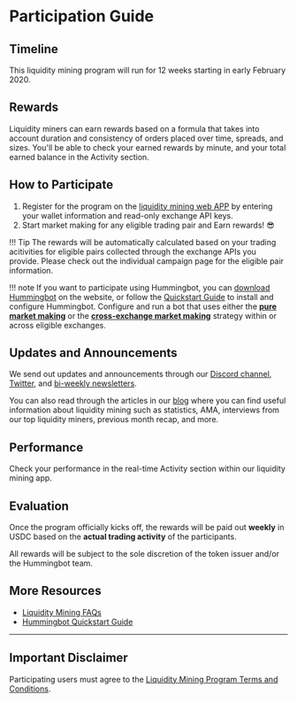 # Participation Guide

## Timeline

This liquidity mining program will run for 12 weeks starting in early February 2020.

## Rewards

Liquidity miners can earn rewards based on a formula that takes into account duration and consistency of orders placed over time, spreads, and sizes. You'll be able to check your earned rewards by minute, and your total earned balance in the Activity section. 

## How to Participate

1. Register for the program on the [liquidity mining web APP](https://hummingbot.io/miners) by entering your wallet information and read-only exchange API keys. 
2. Start market making for any eligible trading pair and Earn rewards! 😎 

!!! Tip
    The rewards will be automatically calculated based on your trading acitivities for eligible pairs collected through the exchange APIs you provide. Please check out the individual campaign page for the eligible pair information. 

!!! note 
    If you want to participate using Hummingbot, you can [download Hummingbot](https://hummingbot.io/download) on the website, or follow the [Quickstart Guide](/quickstart/) to install and configure Hummingbot. Configure and run a bot that uses either the [**pure market making**](/strategies/pure-market-making) or the [**cross-exchange market making**](/strategies/cross-exchange-market-making) strategy within or across eligible exchanges.

## Updates and Announcements

We send out updates and announcements through our [Discord channel](https://discord.hummingbot.io), [Twitter](https://twitter.com/hummingbot_io), and [bi-weekly newsletters](http://hummingbot.substack.com). 

You can also read through the articles in our [blog](https://hummingbot.io/blog/tag/liquidity-mining#tags) where you can find useful information about liquidity mining such as statistics, AMA, interviews from our top liquidity miners, previous month recap, and more.

## Performance

Check your performance in the real-time Activity section within our liquidity mining app. 

## Evaluation

Once the program officially kicks off, the rewards will be paid out **weekly** in USDC based on the **actual trading activity** of the participants. 

All rewards will be subject to the sole discretion of the token issuer and/or the Hummingbot team.

## More Resources

- [Liquidity Mining FAQs](/liquidity-mining/faq/)
- [Hummingbot Quickstart Guide](/quickstart/)

---
## Important Disclaimer

Participating users must agree to the [Liquidity Mining Program Terms and Conditions](https://hummingbot.io/liquidity-mining-policy/).